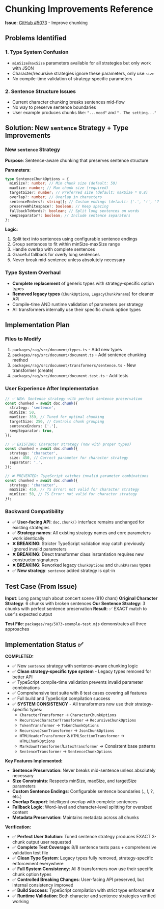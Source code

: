 # Chunking Improvements Reference

**Issue**: [GitHub #5073](https://github.com/mastra-ai/mastra/issues/5073) - Improve chunking

## Problems Identified

### 1. Type System Confusion

- `minSize`/`maxSize` parameters available for all strategies but only work with JSON
- Character/recursive strategies ignore these parameters, only use `size`
- No compile-time validation of strategy-specific parameters

### 2. Sentence Structure Issues

- Current character chunking breaks sentences mid-flow
- No way to preserve sentence boundaries
- User example produces chunks like: `"...mood"` and `". The setting..."`

## Solution: New `sentence` Strategy + Type Improvements

### New `sentence` Strategy

**Purpose**: Sentence-aware chunking that preserves sentence structure

**Parameters**:

```typescript
type SentenceChunkOptions = {
  minSize?: number; // Min chunk size (default: 50)
  maxSize: number; // Max chunk size (required)
  targetSize?: number; // Preferred size (default: maxSize * 0.8)
  overlap?: number; // Overlap in characters
  sentenceEnders?: string[]; // Custom endings (default: ['.', '!', '?'])
  preserveWhitespace?: boolean; // Keep spacing
  fallbackToWords?: boolean; // Split long sentences on words
  keepSeparator?: boolean; // Include sentence separators
};
```

**Logic**:

1. Split text into sentences using configurable sentence endings
2. Group sentences to fit within minSize-maxSize range
3. Handle overlap with complete sentences
4. Graceful fallback for overly long sentences
5. Never break mid-sentence unless absolutely necessary

### Type System Overhaul

- **Complete replacement** of generic types with strategy-specific option types
- **Removed legacy types** (`ChunkOptions`, `LegacyChunkParams`) for cleaner API
- Compile-time AND runtime validation of parameters per strategy
- All transformers internally use their specific chunk option types

## Implementation Plan

### Files to Modify

1. `packages/rag/src/document/types.ts` - Add new types
2. `packages/rag/src/document/document.ts` - Add sentence chunking method
3. `packages/rag/src/document/transformers/sentence.ts` - New transformer (create)
4. `packages/rag/src/document/document.test.ts` - Add tests

### User Experience After Implementation

```typescript
// ✅ NEW: Sentence strategy with perfect sentence preservation
const chunked = await doc.chunk({
  strategy: 'sentence',
  minSize: 50,
  maxSize: 350, // Tuned for optimal chunking
  targetSize: 250, // Controls chunk grouping
  sentenceEnders: ['.'],
  keepSeparator: true,
});

// ✅ EXISTING: Character strategy (now with proper types)
const chunked = await doc.chunk({
  strategy: 'character',
  size: 450, // Correct parameter for character strategy
  separator: '.',
});

// ❌ PREVENTED: TypeScript catches invalid parameter combinations
const chunked = await doc.chunk({
  strategy: 'character',
  maxSize: 450, // TS Error: not valid for character strategy
  minSize: 50, // TS Error: not valid for character strategy
});
```

### Backward Compatibility

- ✅ **User-facing API**: `doc.chunk()` interface remains unchanged for existing strategies
- ✅ **Strategy names**: All existing strategy names and core parameters work identically
- ❌ **BREAKING**: Stricter TypeScript validation may catch previously ignored invalid parameters
- ❌ **BREAKING**: Direct transformer class instantiation requires new constructor signatures
- ❌ **BREAKING**: Reworked legacy `ChunkOptions` and `ChunkParams` types
- ✅ **New strategy**: `sentence` added strategy is opt-in

## Test Case (From Issue)

**Input**: Long paragraph about concert scene (810 chars)
**Original Character Strategy**: 6 chunks with broken sentences
**Our Sentence Strategy**: 3 chunks with perfect sentence preservation
**Result**: ✅ EXACT match to user's expected output

**Test File**: `packages/rag/5073-example-test.mjs` demonstrates all three approaches

## Implementation Status ✅

**COMPLETED:**

- ✅ New `sentence` strategy with sentence-aware chunking logic
- ✅ **Clean strategy-specific type system** - Legacy types removed for better API
- ✅ TypeScript compile-time validation prevents invalid parameter combinations
- ✅ Comprehensive test suite with 8 test cases covering all features
- ✅ Full build and TypeScript compilation success
- ✅ **SYSTEM CONSISTENCY** - All transformers now use their strategy-specific types:
  - `CharacterTransformer` → `CharacterChunkOptions`
  - `RecursiveCharacterTransformer` → `RecursiveChunkOptions`
  - `TokenTransformer` → `TokenChunkOptions`
  - `RecursiveJsonTransformer` → `JsonChunkOptions`
  - `HTMLHeaderTransformer` & `HTMLSectionTransformer` → `HTMLChunkOptions`
  - `MarkdownTransformer`/`LatexTransformer` → Consistent base patterns
  - `SentenceTransformer` → `SentenceChunkOptions`

**Key Features Implemented:**

- **Sentence Preservation**: Never breaks mid-sentence unless absolutely necessary
- **Size Constraints**: Respects minSize, maxSize, and targetSize parameters
- **Custom Sentence Endings**: Configurable sentence boundaries (., !, ?, etc.)
- **Overlap Support**: Intelligent overlap with complete sentences
- **Fallback Logic**: Word-level and character-level splitting for oversized content
- **Metadata Preservation**: Maintains metadata across all chunks

**Verification:**

- ✅ **Perfect User Solution**: Tuned sentence strategy produces EXACT 3-chunk output user requested
- ✅ **Complete Test Coverage**: 8/8 sentence tests pass + comprehensive validation test file
- ✅ **Clean Type System**: Legacy types fully removed, strategy-specific enforcement everywhere
- ✅ **Full System Consistency**: All 8 transformers now use their specific chunk option types
- ✅ **Controlled Breaking Changes**: User-facing API preserved, but internal consistency improved
- ✅ **Build Success**: TypeScript compilation with strict type enforcement
- ✅ **Runtime Validation**: Both character and sentence strategies verified working
